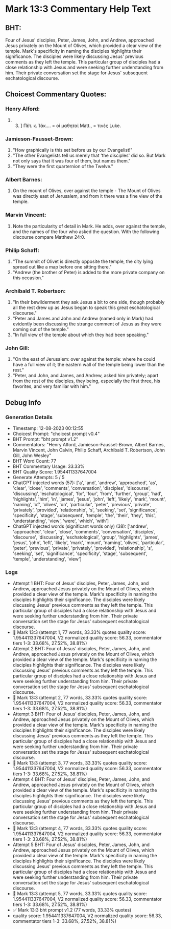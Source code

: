 # Mark 13:3 Commentary Help Text

## BHT:
Four of Jesus' disciples, Peter, James, John, and Andrew, approached Jesus privately on the Mount of Olives, which provided a clear view of the temple. Mark's specificity in naming the disciples highlights their significance. The disciples were likely discussing Jesus' previous comments as they left the temple. This particular group of disciples had a close relationship with Jesus and were seeking further understanding from him. Their private conversation set the stage for Jesus' subsequent eschatological discourse.

## Choicest Commentary Quotes:
### Henry Alford:
1.  3. ] Πέτ. κ. Ἰάκ.… = οἱ μαθηταἰ Matt., = τινές Luke.


### Jamieson-Fausset-Brown:
1. "How graphically is this set before us by our Evangelist!"
2. "The other Evangelists tell us merely that 'the disciples' did so. But Mark not only says that it was four of them, but names them."
3. "They were the first quarternion of the Twelve."

### Albert Barnes:
1. On the mount of Olives, over against the temple - The Mount of Olives was directly east of Jerusalem, and from it there was a fine view of the temple.


### Marvin Vincent:
1. Note the particularity of detail in Mark. He adds, over against the temple, and the names of the four who asked the question. With the following discourse compare Matthew 24:0.


### Philip Schaff:
1. "The summit of Olivet is directly opposite the temple, the city lying spread out like a map before one sitting there."
2. "Andrew (the brother of Peter) is added to the more private company on this occasion."

### Archibald T. Robertson:
1. "In their bewilderment they ask Jesus a bit to one side, though probably all the rest drew up as Jesus began to speak this great eschatological discourse."
2. "Peter and James and John and Andrew (named only in Mark) had evidently been discussing the strange comment of Jesus as they were coming out of the temple."
3. "In full view of the temple about which they had been speaking."

### John Gill:
1. "On the east of Jerusalem: over against the temple: where he could have a full view of it; the eastern wall of the temple being lower than the rest." 
2. "Peter, and John, and James, and Andrew, asked him privately; apart from the rest of the disciples, they being, especially the first three, his favorites, and very familiar with him."


## Debug Info
### Generation Details
- Timestamp: 12-08-2023 00:12:55
- Choicest Prompt: "choicest prompt v0.4"
- BHT Prompt: "bht prompt v1.2"
- Commentators: "Henry Alford, Jamieson-Fausset-Brown, Albert Barnes, Marvin Vincent, John Calvin, Philip Schaff, Archibald T. Robertson, John Gill, John Wesley"
- BHT Word Count: 77
- BHT Commentary Usage: 33.33%
- BHT Quality Score: 1.954411337647004
- Generate Attempts: 5 / 5
- ChatGPT injected words (57):
	['a', 'and', 'andrew', 'approached', 'as', 'clear', 'close', 'comments', 'conversation', 'disciples', 'discourse', 'discussing', 'eschatological', 'for', 'four', 'from', 'further', 'group', 'had', 'highlights', 'him', 'in', 'james', 'jesus', 'john', 'left', 'likely', 'mark', 'mount', 'naming', 'of', 'olives', 'on', 'particular', 'peter', 'previous', 'private', 'privately', 'provided', 'relationship', 's', 'seeking', 'set', 'significance', 'specificity', 'stage', 'subsequent', 'temple', 'the', 'their', 'they', 'this', 'understanding', 'view', 'were', 'which', 'with']
- ChatGPT injected words (significant words only) (38):
	['andrew', 'approached', 'clear', 'close', 'comments', 'conversation', 'disciples', 'discourse', 'discussing', 'eschatological', 'group', 'highlights', 'james', 'jesus', 'john', 'left', 'likely', 'mark', 'mount', 'naming', 'olives', 'particular', 'peter', 'previous', 'private', 'privately', 'provided', 'relationship', 's', 'seeking', 'set', 'significance', 'specificity', 'stage', 'subsequent', 'temple', 'understanding', 'view']

### Logs
- Attempt 1 BHT: Four of Jesus' disciples, Peter, James, John, and Andrew, approached Jesus privately on the Mount of Olives, which provided a clear view of the temple. Mark's specificity in naming the disciples highlights their significance. The disciples were likely discussing Jesus' previous comments as they left the temple. This particular group of disciples had a close relationship with Jesus and were seeking further understanding from him. Their private conversation set the stage for Jesus' subsequent eschatological discourse.
- 🔄 Mark 13:3 (attempt 1, 77 words, 33.33% quotes quality score: 1.954411337647004, V2 normalized quality score: 56.33, commentator tiers 1-3: 33.68%, 27.52%, 38.81%)
- Attempt 2 BHT: Four of Jesus' disciples, Peter, James, John, and Andrew, approached Jesus privately on the Mount of Olives, which provided a clear view of the temple. Mark's specificity in naming the disciples highlights their significance. The disciples were likely discussing Jesus' previous comments as they left the temple. This particular group of disciples had a close relationship with Jesus and were seeking further understanding from him. Their private conversation set the stage for Jesus' subsequent eschatological discourse.
- 🔄 Mark 13:3 (attempt 2, 77 words, 33.33% quotes quality score: 1.954411337647004, V2 normalized quality score: 56.33, commentator tiers 1-3: 33.68%, 27.52%, 38.81%)
- Attempt 3 BHT: Four of Jesus' disciples, Peter, James, John, and Andrew, approached Jesus privately on the Mount of Olives, which provided a clear view of the temple. Mark's specificity in naming the disciples highlights their significance. The disciples were likely discussing Jesus' previous comments as they left the temple. This particular group of disciples had a close relationship with Jesus and were seeking further understanding from him. Their private conversation set the stage for Jesus' subsequent eschatological discourse.
- 🔄 Mark 13:3 (attempt 3, 77 words, 33.33% quotes quality score: 1.954411337647004, V2 normalized quality score: 56.33, commentator tiers 1-3: 33.68%, 27.52%, 38.81%)
- Attempt 4 BHT: Four of Jesus' disciples, Peter, James, John, and Andrew, approached Jesus privately on the Mount of Olives, which provided a clear view of the temple. Mark's specificity in naming the disciples highlights their significance. The disciples were likely discussing Jesus' previous comments as they left the temple. This particular group of disciples had a close relationship with Jesus and were seeking further understanding from him. Their private conversation set the stage for Jesus' subsequent eschatological discourse.
- 🔄 Mark 13:3 (attempt 4, 77 words, 33.33% quotes quality score: 1.954411337647004, V2 normalized quality score: 56.33, commentator tiers 1-3: 33.68%, 27.52%, 38.81%)
- Attempt 5 BHT: Four of Jesus' disciples, Peter, James, John, and Andrew, approached Jesus privately on the Mount of Olives, which provided a clear view of the temple. Mark's specificity in naming the disciples highlights their significance. The disciples were likely discussing Jesus' previous comments as they left the temple. This particular group of disciples had a close relationship with Jesus and were seeking further understanding from him. Their private conversation set the stage for Jesus' subsequent eschatological discourse.
- 🔄 Mark 13:3 (attempt 5, 77 words, 33.33% quotes quality score: 1.954411337647004, V2 normalized quality score: 56.33, commentator tiers 1-3: 33.68%, 27.52%, 38.81%)
- ✅ Mark 13:3 bht prompt v1.2 (77 words, 33.33% quotes)
- quality score: 1.954411337647004, V2 normalized quality score: 56.33, commentator tiers 1-3: 33.68%, 27.52%, 38.81%)